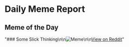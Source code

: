 # Daily Meme Report

## Meme of the Day
"### Some Slick Thinking\n\n![Meme](https://i.redd.it/wfajyh9s9djd1.png)\n\n[View on Reddit](https://redd.it/1ev2q60)"
